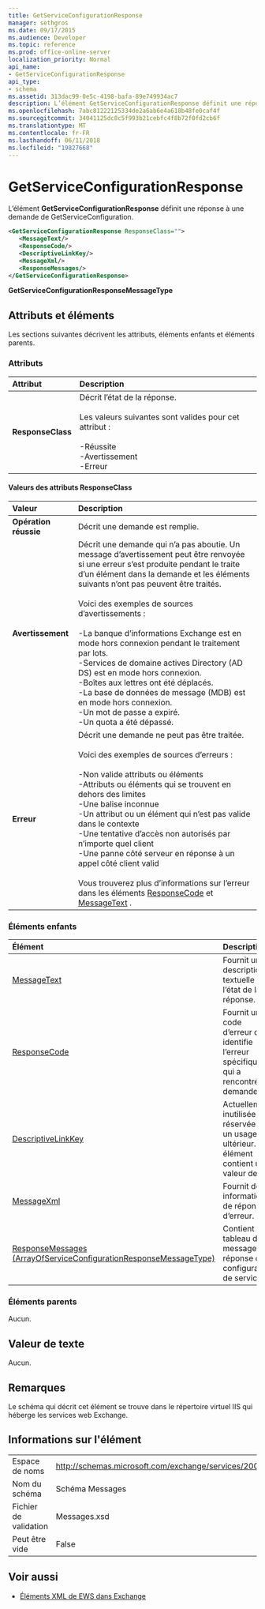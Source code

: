 ```yaml
---
title: GetServiceConfigurationResponse
manager: sethgros
ms.date: 09/17/2015
ms.audience: Developer
ms.topic: reference
ms.prod: office-online-server
localization_priority: Normal
api_name:
- GetServiceConfigurationResponse
api_type:
- schema
ms.assetid: 313dac99-0e5c-4198-bafa-89e749934ac7
description: L’élément GetServiceConfigurationResponse définit une réponse à une demande de GetServiceConfiguration.
ms.openlocfilehash: 7abc81222125334de2a6ab6e4a618b48fe0caf4f
ms.sourcegitcommit: 34041125dc8c5f993b21cebfc4f8b72f0fd2cb6f
ms.translationtype: MT
ms.contentlocale: fr-FR
ms.lasthandoff: 06/11/2018
ms.locfileid: "19827668"
---
```

# <a name="getserviceconfigurationresponse"></a>GetServiceConfigurationResponse

L’élément **GetServiceConfigurationResponse** définit une réponse à une demande de GetServiceConfiguration. 
  
```XML
<GetServiceConfigurationResponse ResponseClass="">
   <MessageText/>
   <ResponseCode/>
   <DescriptiveLinkKey/>
   <MessageXml/>
   <ResponseMessages/>
</GetServiceConfigurationResponse>
```

 **GetServiceConfigurationResponseMessageType**
## <a name="attributes-and-elements"></a>Attributs et éléments

Les sections suivantes décrivent les attributs, éléments enfants et éléments parents.
  
### <a name="attributes"></a>Attributs

|**Attribut**|**Description**|
|:-----|:-----|
|**ResponseClass** <br/> | Décrit l’état de la réponse. <br/><br/>Les valeurs suivantes sont valides pour cet attribut :  <br/><br/>-Réussite  <br/>-Avertissement  <br/>-Erreur  <br/> |
   
#### <a name="responseclass-attribute-values"></a>Valeurs des attributs ResponseClass

|**Valeur**|**Description**|
|:-----|:-----|
|**Opération réussie** <br/> |Décrit une demande est remplie.  <br/> |
|**Avertissement** <br/> | Décrit une demande qui n’a pas aboutie. Un message d’avertissement peut être renvoyée si une erreur s’est produite pendant le traite d’un élément dans la demande et les éléments suivants n’ont pas peuvent être traités. <br/><br/>Voici des exemples de sources d’avertissements :  <br/><br/>-La banque d’informations Exchange est en mode hors connexion pendant le traitement par lots.  <br/>-Services de domaine actives Directory (AD DS) est en mode hors connexion.  <br/>-Boîtes aux lettres ont été déplacés.  <br/>-La base de données de message (MDB) est en mode hors connexion.  <br/>-Un mot de passe a expiré.  <br/>-Un quota a été dépassé.  <br/> |
|**Erreur** <br/> | Décrit une demande ne peut pas être traitée. <br/><br/>Voici des exemples de sources d’erreurs :  <br/><br/>-Non valide attributs ou éléments  <br/>-Attributs ou éléments qui se trouvent en dehors des limites  <br/>-Une balise inconnue  <br/>-Un attribut ou un élément qui n’est pas valide dans le contexte  <br/>-Une tentative d’accès non autorisés par n’importe quel client  <br/>-Une panne côté serveur en réponse à un appel côté client valid  <br/><br/>  Vous trouverez plus d’informations sur l’erreur dans les éléments [ResponseCode](responsecode.md) et [MessageText](messagetext.md) .  <br/> |
   
### <a name="child-elements"></a>Éléments enfants

|**Élément**|**Description**|
|:-----|:-----|
|[MessageText](messagetext.md) <br/> |Fournit une description textuelle de l’état de la réponse.  <br/> |
|[ResponseCode](responsecode.md) <br/> |Fournit un code d’erreur qui identifie l’erreur spécifique qui a rencontré la demande.  <br/> |
|[DescriptiveLinkKey](descriptivelinkkey.md) <br/> |Actuellement inutilisée et réservée à un usage ultérieur. Cet élément contient une valeur de 0.  <br/> |
|[MessageXml](messagexml.md) <br/> |Fournit des informations de réponse d’erreur.  <br/> |
|[ResponseMessages (ArrayOfServiceConfigurationResponseMessageType)](responsemessages-arrayofserviceconfigurationresponsemessagetype.md) <br/> |Contient un tableau de messages de réponse de configuration de service.  <br/> |
   
### <a name="parent-elements"></a>Éléments parents

Aucun.
  
## <a name="text-value"></a>Valeur de texte

Aucun.
  
## <a name="remarks"></a>Remarques

Le schéma qui décrit cet élément se trouve dans le répertoire virtuel IIS qui héberge les services web Exchange.
  
## <a name="element-information"></a>Informations sur l'élément

|||
|:-----|:-----|
|Espace de noms  <br/> |http://schemas.microsoft.com/exchange/services/2006/messages  <br/> |
|Nom du schéma  <br/> |Schéma Messages  <br/> |
|Fichier de validation  <br/> |Messages.xsd  <br/> |
|Peut être vide  <br/> |False  <br/> |
   
## <a name="see-also"></a>Voir aussi

- [Éléments XML de EWS dans Exchange](ews-xml-elements-in-exchange.md)

